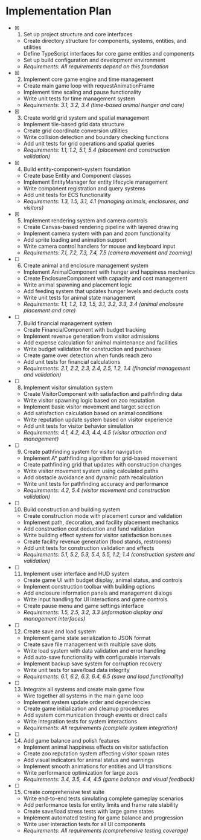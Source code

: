 # Implementation Plan

- [x] 1. Set up project structure and core interfaces
  - Create directory structure for components, systems, entities, and utilities
  - Define TypeScript interfaces for core game entities and components
  - Set up build configuration and development environment
  - _Requirements: All requirements depend on this foundation_

- [x] 2. Implement core game engine and time management
  - Create main game loop with requestAnimationFrame
  - Implement time scaling and pause functionality
  - Write unit tests for time management system
  - _Requirements: 3.1, 3.2, 3.4 (time-based animal hunger and care)_

- [x] 3. Create world grid system and spatial management
  - Implement tile-based grid data structure
  - Create grid coordinate conversion utilities
  - Write collision detection and boundary checking functions
  - Add unit tests for grid operations and spatial queries
  - _Requirements: 1.1, 1.2, 5.1, 5.4 (placement and construction validation)_

- [x] 4. Build entity-component-system foundation
  - Create base Entity and Component classes
  - Implement EntityManager for entity lifecycle management
  - Write component registration and query systems
  - Add unit tests for ECS functionality
  - _Requirements: 1.3, 1.5, 3.1, 4.1 (managing animals, enclosures, and visitors)_

- [x] 5. Implement rendering system and camera controls
  - Create Canvas-based rendering pipeline with layered drawing
  - Implement camera system with pan and zoom functionality
  - Add sprite loading and animation support
  - Write camera control handlers for mouse and keyboard input
  - _Requirements: 7.1, 7.2, 7.3, 7.4, 7.5 (camera movement and zooming)_

- [ ] 6. Create animal and enclosure management system
  - Implement AnimalComponent with hunger and happiness mechanics
  - Create EnclosureComponent with capacity and cost management
  - Write animal spawning and placement logic
  - Add feeding system that updates hunger levels and deducts costs
  - Write unit tests for animal state management
  - _Requirements: 1.1, 1.2, 1.3, 1.5, 3.1, 3.2, 3.3, 3.4 (animal enclosure placement and care)_

- [ ] 7. Build financial management system
  - Create FinancialComponent with budget tracking
  - Implement revenue generation from visitor admissions
  - Add expense calculation for animal maintenance and facilities
  - Write budget validation for construction and purchases
  - Create game over detection when funds reach zero
  - Add unit tests for financial calculations
  - _Requirements: 2.1, 2.2, 2.3, 2.4, 2.5, 1.2, 1.4 (financial management and validation)_

- [ ] 8. Implement visitor simulation system
  - Create VisitorComponent with satisfaction and pathfinding data
  - Write visitor spawning logic based on zoo reputation
  - Implement basic visitor movement and target selection
  - Add satisfaction calculation based on animal conditions
  - Write reputation update system based on visitor experience
  - Add unit tests for visitor behavior simulation
  - _Requirements: 4.1, 4.2, 4.3, 4.4, 4.5 (visitor attraction and management)_

- [ ] 9. Create pathfinding system for visitor navigation
  - Implement A* pathfinding algorithm for grid-based movement
  - Create pathfinding grid that updates with construction changes
  - Write visitor movement system using calculated paths
  - Add obstacle avoidance and dynamic path recalculation
  - Write unit tests for pathfinding accuracy and performance
  - _Requirements: 4.2, 5.4 (visitor movement and construction validation)_

- [ ] 10. Build construction and building system
  - Create construction mode with placement cursor and validation
  - Implement path, decoration, and facility placement mechanics
  - Add construction cost deduction and fund validation
  - Write building effect system for visitor satisfaction bonuses
  - Create facility revenue generation (food stands, restrooms)
  - Add unit tests for construction validation and effects
  - _Requirements: 5.1, 5.2, 5.3, 5.4, 5.5, 1.2, 1.4 (construction system and validation)_

- [ ] 11. Implement user interface and HUD system
  - Create game UI with budget display, animal status, and controls
  - Implement construction toolbar with building options
  - Add enclosure information panels and management dialogs
  - Write input handling for UI interactions and game controls
  - Create pause menu and game settings interface
  - _Requirements: 1.5, 2.5, 3.2, 3.3 (information display and management interfaces)_

- [ ] 12. Create save and load system
  - Implement game state serialization to JSON format
  - Create save file management with multiple save slots
  - Write load system with data validation and error handling
  - Add auto-save functionality with configurable intervals
  - Implement backup save system for corruption recovery
  - Write unit tests for save/load data integrity
  - _Requirements: 6.1, 6.2, 6.3, 6.4, 6.5 (save and load functionality)_

- [ ] 13. Integrate all systems and create main game flow
  - Wire together all systems in the main game loop
  - Implement system update order and dependencies
  - Create game initialization and cleanup procedures
  - Add system communication through events or direct calls
  - Write integration tests for system interactions
  - _Requirements: All requirements (complete system integration)_

- [ ] 14. Add game balance and polish features
  - Implement animal happiness effects on visitor satisfaction
  - Create zoo reputation system affecting visitor spawn rates
  - Add visual indicators for animal status and warnings
  - Implement smooth animations for entities and UI transitions
  - Write performance optimization for large zoos
  - _Requirements: 3.4, 3.5, 4.4, 4.5 (game balance and visual feedback)_

- [ ] 15. Create comprehensive test suite
  - Write end-to-end tests simulating complete gameplay scenarios
  - Add performance tests for entity limits and frame rate stability
  - Create save/load stress tests with large game states
  - Implement automated testing for game balance and progression
  - Write user interaction tests for all UI components
  - _Requirements: All requirements (comprehensive testing coverage)_